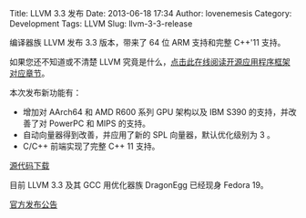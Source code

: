 Title: LLVM 3.3 发布
Date: 2013-06-18 17:34
Author: lovenemesis
Category: Development
Tags: LLVM
Slug: llvm-3-3-release

编译器族 LLVM 发布 3.3 版本，带来了 64 位 ARM 支持和完整 C++'11 支持。

如果您还不知道或不清楚 LLVM
究竟是什么，[点击此在线阅读开源应用程序框架对应章节](http://www.aosabook.org/en/llvm.html)。

本次发布新功能有：

-   增加对 AArch64 和 AMD R600 系列 GPU 架构以及 IBM S390
    的支持，并改善了对 PowerPC 和 MIPS 的支持。
-   自动向量器得到改善，并应用了新的 SPL 向量器，默认优化级别为 3 。
-   C/C++ 前端实现了完整 C++ 11 支持。

[源代码下载](http://llvm.org/releases/download.html#3.3)

目前 LLVM 3.3 及其 GCC 用优化器族 DragonEgg 已经现身 Fedora 19。

[官方发布公告](http://lists.cs.uiuc.edu/pipermail/llvm-announce/2013-June/000046.html)

